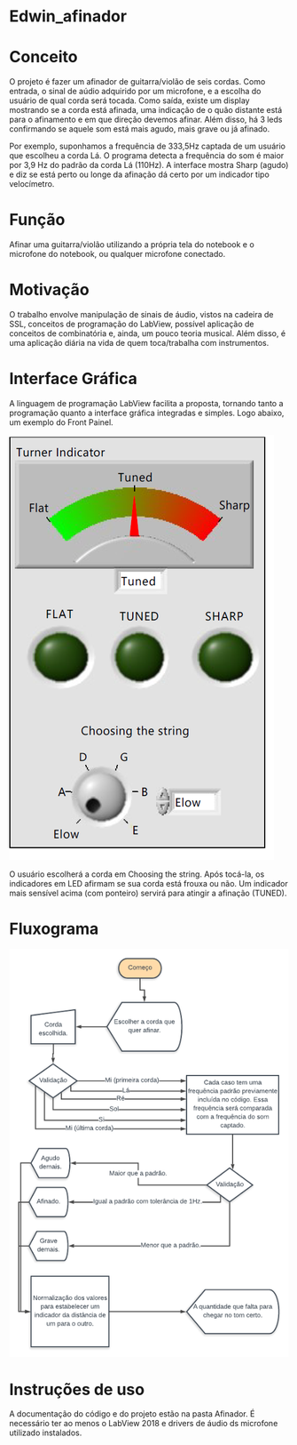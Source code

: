# Edwin_afinador

# Conceito

O projeto é fazer um afinador de guitarra/violão de seis cordas. Como entrada, o sinal de aúdio adquirido por um microfone, e a escolha do usuário de qual corda será tocada. Como saída, existe um display mostrando se a corda está afinada, uma indicação de o quão distante está para o afinamento e em que direção devemos afinar. Além disso, há 3 leds confirmando se aquele som está mais agudo, mais grave ou já afinado.

Por exemplo, suponhamos a frequência de 333,5Hz captada de um usuário que escolheu a corda Lá. O programa detecta a frequência do som é maior por 3,9 Hz do padrão da corda Lá (110Hz). A interface mostra Sharp (agudo) e diz se está perto ou longe da afinação dá certo por um indicador tipo velocímetro.

# Função

Afinar uma guitarra/violão utilizando a própria tela do notebook e o microfone do notebook, ou qualquer microfone conectado.


# Motivação

O trabalho envolve manipulação de sinais de áudio, vistos na cadeira de SSL, conceitos de programação do LabView, possível aplicação de conceitos de combinatória e, ainda, um pouco teoria musical. Além disso, é uma aplicação diária na vida de quem toca/trabalha com instrumentos.

# Interface Gráfica

A linguagem de programação LabView facilita a proposta, tornando tanto a programação quanto a interface gráfica integradas e simples. Logo abaixo, um exemplo do Front Painel.

![Interface](Interface.png)

O usuário escolherá a corda em Choosing the string. Após tocá-la, os indicadores em LED afirmam se sua corda está frouxa ou não. Um indicador mais sensível acima (com ponteiro) servirá para atingir a afinação (TUNED). 

# Fluxograma

![Fluxograma](Fluxograma.png)

# Instruções de uso

A documentação do código e do projeto estão na pasta Afinador. É necessário ter ao menos o LabView 2018 e drivers de áudio ds microfone utilizado instalados.

